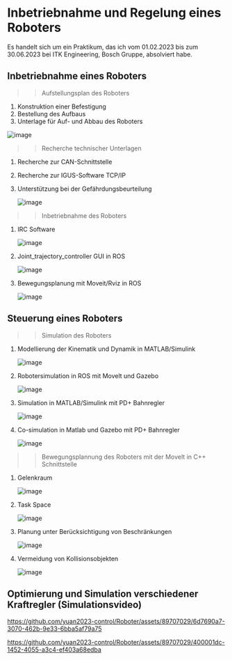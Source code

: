 # Inbetriebnahme und Regelung eines Roboters
Es handelt sich um ein Praktikum, das ich vom 01.02.2023 bis zum 30.06.2023 bei ITK Engineering, Bosch Gruppe, absolviert habe.

## Inbetriebnahme eines Roboters
 >> Aufstellungsplan des Roboters 
  1. Konstruktion einer Befestigung
  2. Bestellung des Aufbaus
  3. Unterlage für Auf- und Abbau des Roboters
   
   ![image](https://github.com/yuan2023-control/Roboter/assets/89707029/3f1e52c2-aef3-4e83-b986-d7fed2ccf57f)
>> Recherche technischer Unterlagen 
 1. Recherche zur CAN-Schnittstelle 
 2. Recherche zur IGUS-Software TCP/IP
 3. Unterstützung bei der Gefährdungsbeurteilung

    ![image](https://github.com/yuan2023-control/Roboter/assets/89707029/af3bef22-07ee-4b7e-bbec-42e4aecbb84f)
>> Inbetriebnahme des Roboters
  1. IRC Software

     ![image](https://github.com/yuan2023-control/Roboter/assets/89707029/81e1d570-088f-405e-afd9-0fe4e3649796)
  2. Joint_trajectory_controller GUI in ROS

     ![image](https://github.com/yuan2023-control/Roboter/assets/89707029/6d1d4de0-0d7b-49dd-af38-a29d1a283c01)
  3. Bewegungsplanung mit Moveit/Rviz in ROS

     ![image](https://github.com/yuan2023-control/Roboter/assets/89707029/f7aeabf7-4df4-475a-85ee-427c0fb1b40c)
## Steuerung eines Roboters
>> Simulation des Roboters
   1. Modellierung der Kinematik und Dynamik in MATLAB/Simulink
      
      ![image](https://github.com/yuan2023-control/Roboter/assets/89707029/37e471e3-a9b6-475d-bd93-53535f58be64)
   2. Robotersimulation in ROS mit Movelt und Gazebo
      
      ![image](https://github.com/yuan2023-control/Roboter/assets/89707029/11b7c5e1-a262-4a31-a01b-c14bac43f48b)
   3. Simulation in MATLAB/Simulink mit PD+ Bahnregler

      ![image](https://github.com/yuan2023-control/Roboter/assets/89707029/ecca75f3-d93a-4865-9ef0-c725f8a2ca94)

   4. Co-simulation in Matlab und Gazebo mit PD+ Bahnregler

      ![image](https://github.com/yuan2023-control/Roboter/assets/89707029/53c0404f-81f1-404c-b141-0b079b189786)

>> Bewegungsplannung des Roboters mit der MoveIt in C++ Schnittstelle
   1. Gelenkraum

      ![image](https://github.com/yuan2023-control/Roboter/assets/89707029/68a8f0c7-d219-4734-965f-5c5b49d10caa)
  
   2. Task Space
   
      ![image](https://github.com/yuan2023-control/Roboter/assets/89707029/d8da277d-7e14-4f23-95f4-b26b2418f03a)
  
   3. Planung unter Berücksichtigung von Beschränkungen

      ![image](https://github.com/yuan2023-control/Roboter/assets/89707029/1313a673-99f1-4479-a183-d65978d2fbb8)
   
   4. Vermeidung von Kollisionsobjekten

      ![image](https://github.com/yuan2023-control/Roboter/assets/89707029/9308c5d8-458a-405e-8f05-518f5d3cad26)

## Optimierung und Simulation verschiedener Kraftregler (Simulationsvideo)
https://github.com/yuan2023-control/Roboter/assets/89707029/6d7690a7-3070-462b-9e33-6bba5af79a75

https://github.com/yuan2023-control/Roboter/assets/89707029/400001dc-1452-4055-a3c4-ef403a68edba





